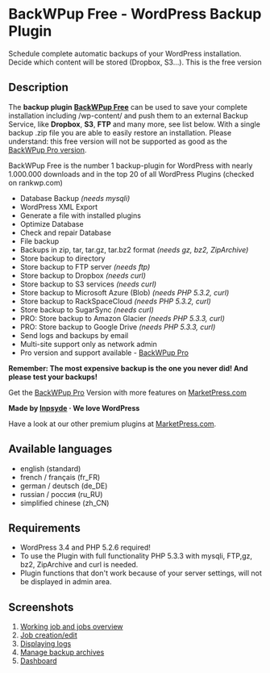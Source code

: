 # BackWPup Free - WordPress Backup Plugin
Schedule complete automatic backups of your WordPress installation. Decide which content will be stored (Dropbox, S3…). This is the free version

## Description
The **backup plugin** **[BackWPup Free](http://marketpress.com/product/backwpup-pro/)** can be used to save your complete installation including /wp-content/ and push them to an external Backup Service, like **Dropbox**, **S3**, **FTP** and many more, see list below. With a single backup .zip file you are able to easily restore an installation. Please understand: this free version will not be supported as good as the [BackWPup Pro version](http://marketpress.com/product/backwpup-pro/).

BackWPup Free is the number 1 backup-plugin for WordPress with nearly 1.000.000 downloads and in the top 20 of all WordPress Plugins (checked on rankwp.com)

* Database Backup  *(needs mysqli)*
* WordPress XML Export
* Generate a file with installed plugins
* Optimize Database
* Check and repair Database
* File backup
* Backups in zip, tar, tar.gz, tar.bz2 format *(needs gz, bz2, ZipArchive)*
* Store backup to directory
* Store backup to FTP server *(needs ftp)*
* Store backup to Dropbox *(needs curl)*
* Store backup to S3 services *(needs curl)*
* Store backup to Microsoft Azure (Blob) *(needs PHP 5.3.2, curl)*
* Store backup to RackSpaceCloud *(needs PHP 5.3.2, curl)*
* Store backup to SugarSync *(needs curl)*
* PRO: Store backup to Amazon Glacier *(needs PHP 5.3.3, curl)*
* PRO: Store backup to Google Drive *(needs PHP 5.3.3, curl)*
* Send logs and backups by email
* Multi-site support only as network admin
* Pro version and support available - [BackWPup Pro](http://marketpress.com/product/backwpup-pro/)


**Remember: The most expensive backup is the one you never did! And please test your backups!**

Get the [BackWPup Pro](http://marketpress.com/product/backwpup-pro/) Version with more features on [MarketPress.com](http://marketpress.com/product/backwpup-pro/)

**Made by [Inpsyde](http://inpsyde.com) &middot; We love WordPress**

Have a look at our other premium plugins at [MarketPress.com](http://marketpress.com).


## Available languages
* english (standard)
* french / français (fr_FR)
* german / deutsch (de_DE)
* russian / pоссия (ru_RU)
* simplified chinese (zh_CN)

## Requirements
* WordPress 3.4 and PHP 5.2.6 required!
* To use the Plugin with full functionality PHP 5.3.3 with mysqli, FTP,gz, bz2,  ZipArchive and curl is needed.
* Plugin functions that don't work because of your server settings, will not be displayed in admin area.


## Screenshots

1. [Working job and jobs overview](https://raw.github.com/inpsyde/backwpup/master/screenshot-1.png)
2. [Job creation/edit](https://raw.github.com/inpsyde/backwpup/master/screenshot-2.png)
3. [Displaying logs](https://raw.github.com/inpsyde/backwpup/master/screenshot-3.png)
4. [Manage backup archives](https://raw.github.com/inpsyde/backwpup/master/screenshot-4.png)
5. [Dashboard](https://raw.github.com/inpsyde/backwpup/master/screenshot-5.png)

